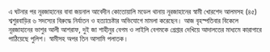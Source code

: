 এ ঘটনার পর নূরজাহানের বাবা জয়নাল আবেদীন কোতোয়ালি মডেল থানায় নূরজাহানের স্বামী খোরশেদ আলমসহ (৪৫) শ্বশুরবাড়ির ৬ সদস্যের বিরুদ্ধে নির্যাতন ও হত্যাচেষ্টার অভিযোগে মামলা করেছেন। আজ বৃহস্পতিবার বিকেলে নূরজাহানের ভাশুর আলী আশরাফ, দুই জা শাহীনুর বেগম ও লাইলি বেগমকে গ্রেপ্তার দেখিয়ে আদালতের মাধ্যমে কারাগারে পাঠিয়েছে পুলিশ। স্বামীসহ অপর তিন আসামি পলাতক।
